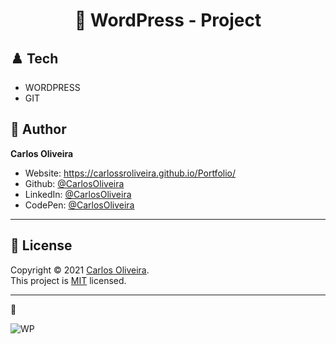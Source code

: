 <h1 align="center"> 🏴󠁧󠁢󠁥󠁮󠁧󠁿 WordPress - Project</h1>


## ♟️ Tech 

* WORDPRESS
* GIT

## 👤 Author

**Carlos Oliveira**

* Website:  https://carlossroliveira.github.io/Portfolio/
* Github:   [@CarlosOliveira](https://github.com/carlossroliveira)
* LinkedIn: [@CarlosOliveira](https://www.linkedin.com/in/carlos-oliveira-ab93941a1/)
* CodePen:  [@CarlosOliveira](https://codepen.io/carlosjs)

---

## 📝 License

Copyright © 2021 [Carlos Oliveira](https://github.com/carlossroliveira).<br />
This project is [MIT](https://github.com/carlossroliveira/screenboard/blob/master/LICENSE) licensed.

***
🖤 <br />



![WP](https://user-images.githubusercontent.com/63623377/113309833-edcd1400-92dd-11eb-9899-2d4b8c80013c.gif)
